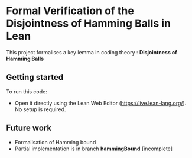 # Formal Verification of the Disjointness of Hamming Balls in Lean

This project formalises a key lemma in coding theory : **Disjointness of Hamming Balls**

## Getting started

To run this code:

- Open it directly using the Lean Web Editor (https://live.lean-lang.org/). No setup is required.

## Future work

- Formalisation of Hamming bound
- Partial implementation is in branch **hammingBound** [incomplete]
